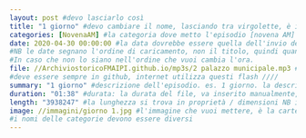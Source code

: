 ```yaml
---
layout: post #devo lasciarlo così
title: "1 giorno" #devo cambiare il nome, lasciando tra virgolette, è il nome dell'episodio del podcast
categories: [NovenaAM] #la categoria dove metto l'episodio [novena AM] meglio fare un podcast per ogni categoria, un po' come la playlist. NB non lasciare spazi
date: 2020-04-30 00:00:00 #la data dovrebbe essere quella dell'invio del podcast, ma si può mettere una qualsiasi.
#NB le date segnano l'ordine di caricamento, non il titolo, quindi quando le carichi, se vuoi un ordine, metti le date in ordine cronologico crescente.
#In caso che non lo siano nell'ordine che vuoi cambia l'ora.
file: //ArchiviostoricoFMAIPI.github.io/mp3s/2 palazzo municipale.mp3 #File: // nome sito. nome cartella. Non serve scrivere due volte ArchiviostoricoFMAIPI. nome file, puoi caricarti tante sottocartelle in mp3s...mp3s/sottocartella/nome file.mp3 NB solo Mp3!
#deve essere sempre in github, internet utilizza questi flash ////
summary: "1 giorno" #descrizione dell'episodio. es. 1 giorno. la descrizione dell'audio.
duration: "01:38" #durata: la durata del file, va inserito manualmente, non lo fa il programma
length: "3938247" #la lunghezza si trova in proprietà / dimensioni NB in byte
image: //immagini/giorno 1.jpg #l'immagine che vuoi mettere, è la cartella su PC dove metti le immagini
#i nomi delle categorie devono essere diversi
---
```

